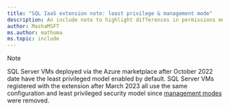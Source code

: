```yaml
---
title: "SQL IaaS extension note: least privilege & management mode"
description: An include note to highlight differences in permissions models added for SQL VM in October 2022. 
author: MashaMSFT
ms.author: mathoma
ms.topic: include
---
```


> [!NOTE]
> SQL Server VMs deployed via the Azure marketplace after October 2022 date have the least privileged model enabled by default. 
> SQL Server VMs registered with the extension after March 2023 all use the same configuration and least privileged security model since [management modes](../virtual-machines/windows/sql-server-iaas-agent-extension-automate-management.md#management-modes) were removed. 

